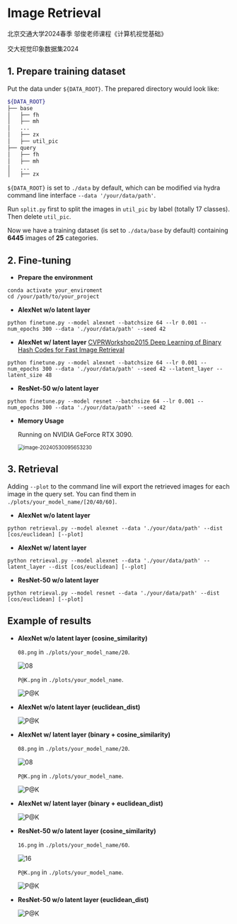 # Image Retrieval

北京交通大学2024春季 邬俊老师课程《计算机视觉基础》

交大视觉印象数据集2024

## 1. Prepare training dataset

Put the data under `${DATA_ROOT}`. The prepared directory would look like:

```bash
${DATA_ROOT}
├── base
│   ├── fh
│   ├── mh
│   ...
│   ├── zx
│   ├── util_pic
├── query
│   ├── fh
│   ├── mh
│   ...
│   ├── zx
```

`${DATA_ROOT}` is set to `./data` by default, which can be modified via hydra command line interface `--data '/your/data/path'`.

Run `split.py` first to split the images in `util_pic` by label (totally 17 classes). Then delete `util_pic`.

Now we have a training dataset (is set to `./data/base` by default) containing **6445** images of **25** categories.

## 2. Fine-tuning

- **Prepare the environment**

```shell
conda activate your_enviroment
cd /your/path/to/your_project
```

- **AlexNet w/o latent layer**

```shell
python finetune.py --model alexnet --batchsize 64 --lr 0.001 --num_epochs 300 --data './your/data/path' --seed 42
```

- **AlexNet w/ latent layer** [CVPRWorkshop2015 Deep Learning of Binary Hash Codes for Fast Image Retrieval](https://homepage.iis.sinica.edu.tw/~kevinlin311.tw/cvprw15.pdf)

```shell
python finetune.py --model alexnet --batchsize 64 --lr 0.001 --num_epochs 300 --data './your/data/path' --seed 42 --latent_layer --latent_size 48
```

- **ResNet-50 w/o latent layer**

```shell
python finetune.py --model resnet --batchsize 64 --lr 0.001 --num_epochs 300 --data './your/data/path' --seed 42
```

- **Memory Usage**

  Running on NVIDIA GeForce RTX 3090.

  <img src="images/image-20240530095653230.png" alt="image-20240530095653230" style="zoom:80%;" />

## 3. Retrieval

Adding `--plot` to the command line will export the retrieved images for each image in the query set. You can find them in `./plots/your_model_name/[20/40/60]`.

- **AlexNet w/o latent layer**

```shell
python retrieval.py --model alexnet --data './your/data/path' --dist [cos/euclidean] [--plot]
```

- **AlexNet w/ latent layer**

```shell
python retrieval.py --model alexnet --data './your/data/path' --latent_layer --dist [cos/euclidean] [--plot]
```

- **ResNet-50 w/o latent layer**

```shell
python retrieval.py --model resnet --data './your/data/path' --dist [cos/euclidean] [--plot]
```

## Example of results

- **AlexNet w/o latent layer (cosine_similarity)**

  `08.png` in `./plots/your_model_name/20`.

  ![08](images/08.png)

  `P@K.png` in `./plots/your_model_name`.

  ![P@K](images/P@K.png)

- **AlexNet w/o latent layer (euclidean_dist)**

  ![P@K](images/P@K-1717172575382-1.png)

- **AlexNet w/ latent layer (binary + cosine_similarity)**

  `08.png` in `./plots/your_model_name/20`.

  ![08](images/08-1717163494741-25.png)

  `P@K.png` in `./plots/your_model_name`.

  ![P@K](images/P@K-1717163049735-22.png)

- **AlexNet w/ latent layer (binary + euclidean_dist)**

  ![P@K](images/P@K-1717172715739-3.png)

- **ResNet-50 w/o latent layer (cosine_similarity)**

  `16.png` in `./plots/your_model_name/60`.

  ![16](images/16.png)

  `P@K.png` in `./plots/your_model_name`.

  ![P@K](images/P@K-1717145786556-7.png)
  
- **ResNet-50 w/o latent layer (euclidean_dist)**

  ![P@K](images/P@K-1717172893845-5.png)
